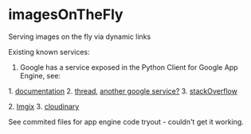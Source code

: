 # imagesOnTheFly
Serving images on the fly via dynamic links

Existing known services:
1. Google has a service exposed in the Python Client for Google App Engine, see:
<p>
    1. <a href='https://cloud.google.com/appengine/docs/standard/python/refdocs/google.appengine.api.images#google.appengine.api.images.get_serving_url'>documentation</a>
    2. <a href='https://github.com/GoogleCloudPlatform/google-cloud-python/issues/1295'>thread</a>, <a href='https://gist.github.com/carlo/5379498'>another google service?</a>
    3. <a href='https://stackoverflow.com/questions/6566383/clear-example-of-using-google-app-engine-images-get-serving-url'>stackOverflow</a>
  <p>
2. <a href='https://www.imgix.com/'>Imgix</a>
3. <a href='https://cloudinary.com/features/image_manipulation'>cloudinary</a>

See commited files for app engine code tryout - couldn't get it working.

